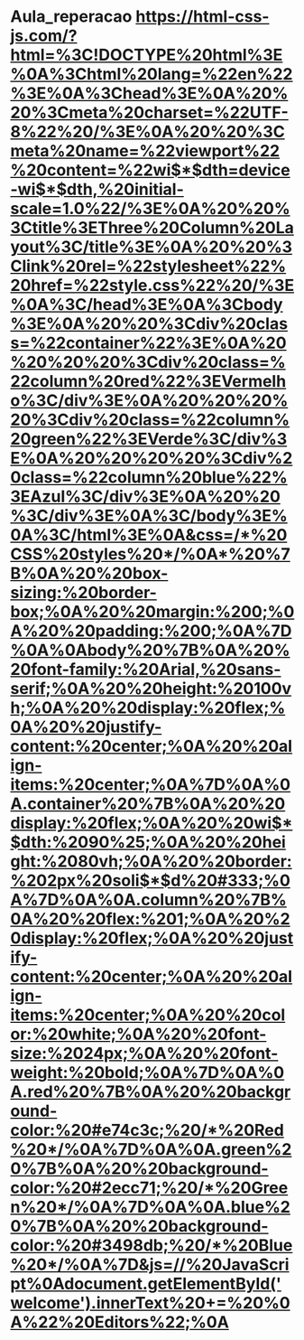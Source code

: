 # Aula_reperacao https://html-css-js.com/?html=%3C!DOCTYPE%20html%3E%0A%3Chtml%20lang=%22en%22%3E%0A%3Chead%3E%0A%20%20%3Cmeta%20charset=%22UTF-8%22%20/%3E%0A%20%20%3Cmeta%20name=%22viewport%22%20content=%22wi$*$dth=device-wi$*$dth,%20initial-scale=1.0%22/%3E%0A%20%20%3Ctitle%3EThree%20Column%20Layout%3C/title%3E%0A%20%20%3Clink%20rel=%22stylesheet%22%20href=%22style.css%22%20/%3E%0A%3C/head%3E%0A%3Cbody%3E%0A%20%20%3Cdiv%20class=%22container%22%3E%0A%20%20%20%20%3Cdiv%20class=%22column%20red%22%3EVermelho%3C/div%3E%0A%20%20%20%20%3Cdiv%20class=%22column%20green%22%3EVerde%3C/div%3E%0A%20%20%20%20%3Cdiv%20class=%22column%20blue%22%3EAzul%3C/div%3E%0A%20%20%3C/div%3E%0A%3C/body%3E%0A%3C/html%3E%0A&css=/*%20CSS%20styles%20*/%0A*%20%7B%0A%20%20box-sizing:%20border-box;%0A%20%20margin:%200;%0A%20%20padding:%200;%0A%7D%0A%0Abody%20%7B%0A%20%20font-family:%20Arial,%20sans-serif;%0A%20%20height:%20100vh;%0A%20%20display:%20flex;%0A%20%20justify-content:%20center;%0A%20%20align-items:%20center;%0A%7D%0A%0A.container%20%7B%0A%20%20display:%20flex;%0A%20%20wi$*$dth:%2090%25;%0A%20%20height:%2080vh;%0A%20%20border:%202px%20soli$*$d%20#333;%0A%7D%0A%0A.column%20%7B%0A%20%20flex:%201;%0A%20%20display:%20flex;%0A%20%20justify-content:%20center;%0A%20%20align-items:%20center;%0A%20%20color:%20white;%0A%20%20font-size:%2024px;%0A%20%20font-weight:%20bold;%0A%7D%0A%0A.red%20%7B%0A%20%20background-color:%20#e74c3c;%20/*%20Red%20*/%0A%7D%0A%0A.green%20%7B%0A%20%20background-color:%20#2ecc71;%20/*%20Green%20*/%0A%7D%0A%0A.blue%20%7B%0A%20%20background-color:%20#3498db;%20/*%20Blue%20*/%0A%7D&js=//%20JavaScript%0Adocument.getElementById('welcome').innerText%20+=%20%0A%22%20Editors%22;%0A
